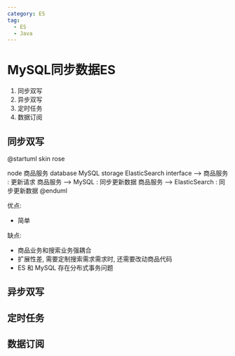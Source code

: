 ```yaml
---
category: ES
tag:
  - ES
  - Java
---
```


# MySQL同步数据ES

1. 同步双写
2. 异步双写
3. 定时任务
4. 数据订阅

## 同步双写

@startuml
skin rose

node 商品服务
database MySQL
storage ElasticSearch
interface --> 商品服务 : 更新请求
商品服务 --> MySQL : 同步更新数据
商品服务 --> ElasticSearch : 同步更新数据
@enduml

优点:
- 简单

缺点:
- 商品业务和搜索业务强耦合
- 扩展性差, 需要定制搜索需求需求时, 还需要改动商品代码
- ES 和 MySQL 存在分布式事务问题

## 异步双写


## 定时任务


## 数据订阅